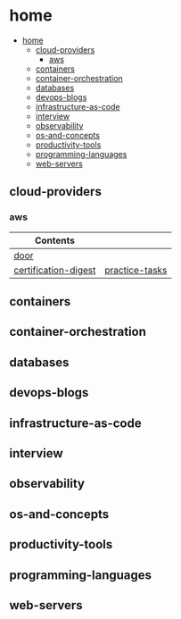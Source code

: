 # home

- [home](#home)
  - [cloud-providers](#cloud-providers)
    - [aws](#aws)
  - [containers](#containers)
  - [container-orchestration](#container-orchestration)
  - [databases](#databases)
  - [devops-blogs](#devops-blogs)
  - [infrastructure-as-code](#infrastructure-as-code)
  - [interview](#interview)
  - [observability](#observability)
  - [os-and-concepts](#os-and-concepts)
  - [productivity-tools](#productivity-tools)
  - [programming-languages](#programming-languages)
  - [web-servers](#web-servers)

## cloud-providers
### aws

  
| Contents        |            | 
| ------------- |:-------------:| 
| [door](home/cloud-providers/aws)   |  | 
| [certification-digest](home/cloud-providers/aws/door/certifications-digest)    | [practice-tasks](home/cloud-providers/aws/door/practice-tasks) | 



## containers



## container-orchestration


## databases


## devops-blogs


## infrastructure-as-code


## interview


## observability


## os-and-concepts

## productivity-tools

## programming-languages

## web-servers
